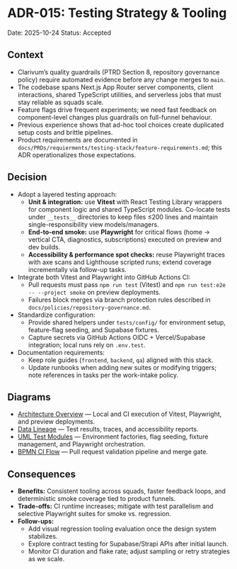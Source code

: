 # ADR-015: Testing Strategy & Tooling
Date: 2025-10-24
Status: Accepted

## Context
- Clarivum’s quality guardrails (PTRD Section 8, repository governance policy) require automated evidence before any change merges to `main`.
- The codebase spans Next.js App Router server components, client interactions, shared TypeScript utilities, and serverless jobs that must stay reliable as squads scale.
- Feature flags drive frequent experiments; we need fast feedback on component-level changes plus guardrails on full-funnel behaviour.
- Previous experience shows that ad-hoc tool choices create duplicated setup costs and brittle pipelines.
- Product requirements are documented in `docs/PRDs/requierments/testing-stack/feature-requirements.md`; this ADR operationalizes those expectations.

## Decision
- Adopt a layered testing approach:
  - **Unit & integration:** use **Vitest** with React Testing Library wrappers for component logic and shared TypeScript modules. Co-locate tests under `__tests__` directories to keep files ≤200 lines and maintain single-responsibility view models/managers.
  - **End-to-end smoke:** use **Playwright** for critical flows (home → vertical CTA, diagnostics, subscriptions) executed on preview and dev builds.
  - **Accessibility & performance spot checks:** reuse Playwright traces with axe scans and Lighthouse scripted runs; extend coverage incrementally via follow-up tasks.
- Integrate both Vitest and Playwright into GitHub Actions CI:
  - Pull requests must pass `npm run test` (Vitest) and `npm run test:e2e -- --project smoke` on preview deployments.
  - Failures block merges via branch protection rules described in `docs/policies/repository-governance.md`.
- Standardize configuration:
  - Provide shared helpers under `tests/config/` for environment setup, feature-flag seeding, and Supabase fixtures.
  - Capture secrets via GitHub Actions OIDC + Vercel/Supabase integration; local runs rely on `.env.test`.
- Documentation requirements:
  - Keep role guides (`frontend`, `backend`, `qa`) aligned with this stack.
  - Update runbooks when adding new suites or modifying triggers; note references in tasks per the work-intake policy.

## Diagrams
- [Architecture Overview](../diagrams/adr-015-testing-strategy/architecture-overview.mmd) — Local and CI execution of Vitest, Playwright, and preview deployments.
- [Data Lineage](../diagrams/adr-015-testing-strategy/data-lineage.mmd) — Test results, traces, and accessibility reports.
- [UML Test Modules](../diagrams/adr-015-testing-strategy/uml-modules.mmd) — Environment factories, flag seeding, fixture management, and Playwright orchestration.
- [BPMN CI Flow](../diagrams/adr-015-testing-strategy/bpmn-ci.mmd) — Pull request validation pipeline and merge gate.

## Consequences
- **Benefits:** Consistent tooling across squads, faster feedback loops, and deterministic smoke coverage tied to product funnels.
- **Trade-offs:** CI runtime increases; mitigate with test parallelism and selective Playwright suites for smoke vs. regression.
- **Follow-ups:**
  - Add visual regression tooling evaluation once the design system stabilizes.
  - Explore contract testing for Supabase/Strapi APIs after initial launch.
  - Monitor CI duration and flake rate; adjust sampling or retry strategies as we scale.
